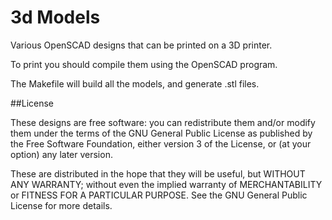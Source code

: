 3d Models
==

Various OpenSCAD designs that can be printed on a 3D printer.

To print you should compile them using the OpenSCAD program.

The Makefile will build all the models, and
generate .stl files.

##License

These designs are free software: you can redistribute them
and/or modify them under the terms of the GNU General Public 
License as published by the Free Software Foundation, either 
version 3 of the License, or (at your option) any later version.

These are distributed in the hope that they will be useful,
but WITHOUT ANY WARRANTY; without even the implied warranty of
MERCHANTABILITY or FITNESS FOR A PARTICULAR PURPOSE.  See the
GNU General Public License for more details.


